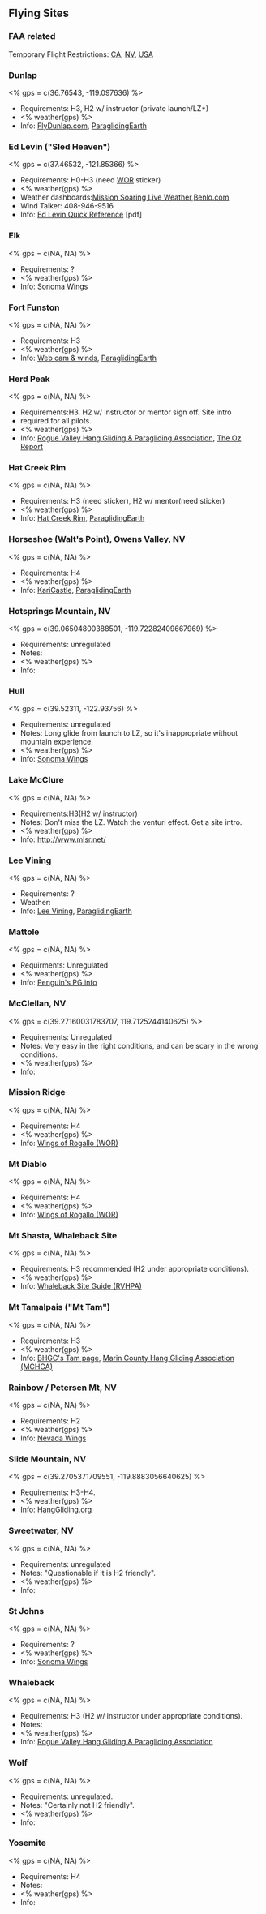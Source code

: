 Flying Sites
------------

### FAA related

Temporary Flight Restrictions:
[CA](http://tfr.faa.gov/tfr_map/states.jsp?select2=CA),
[NV](http://tfr.faa.gov/tfr_map/states.jsp?select2=NV),
[USA](http://www.aopa.org/tfr/faa-tfr-map.html)

### Dunlap
<% gps = c(36.76543, -119.097636) %>
* Requirements: H3, H2 w/ instructor (private launch/LZ\*)  
* <% weather(gps) %>
* Info:
  [FlyDunlap.com](http://flydunlap.com/),
  [ParaglidingEarth](http://www.paraglidingearth.com/pgearth/index.php?site=7007)

### Ed Levin ("Sled Heaven")
<% gps = c(37.46532, -121.85366) %>
* Requirements: H0-H3 (need [WOR] sticker)
* <% weather(gps) %>
* Weather dashboards:[Mission Soaring Live Weather](http://router.hang-gliding.com/WindSlammer/),[Benlo.com](http://www.benlo.com/pg/edlevin.html)
* Wind Talker: 408-946-9516
* Info:
  [Ed Levin Quick Reference](http://www.wingsofrogallo.org/sites/ed_levin/Ed_Levin_Quick_Ref_1-3.01.pdf) [pdf]


### Elk
<% gps = c(NA, NA) %>
* Requirements: ?
* <% weather(gps) %>
* Info:
  [Sonoma Wings]


### Fort Funston
<% gps = c(NA, NA) %>
* Requirements: H3
* <% weather(gps) %>
* Info:
  [Web cam & winds](http://www.flyfunston.org/newwebcam/),
  [ParaglidingEarth](http://www.paraglidingearth.com/pgearth/index.php?site=9302)


### Herd Peak
<% gps = c(NA, NA) %>
* Requirements:H3. H2 w/ instructor or mentor sign off. Site intro
* required for all pilots.  
* <% weather(gps) %>
* Info:
  [Rogue Valley Hang Gliding & Paragliding Association](http://rvhpa.org/site-guide/herdpeak/),
  [The Oz Report](http://ozreport.com/1328031387)


### Hat Creek Rim
<% gps = c(NA, NA) %>
* Requirements: H3 (need sticker), H2 w/ mentor(need sticker)
* <% weather(gps) %>
* Info:
 [Hat Creek Rim](http://hatcreek.info/Hat%20Creek%20Rim.htm),
 [ParaglidingEarth](http://www.paraglidingearth.com/pgearth/index.php?site=7005)


### Horseshoe (Walt's Point), Owens Valley, NV
<% gps = c(NA, NA) %>
* Requirements: H4
* <% weather(gps) %>
* Info:
  [KariCastle](http://karicastle.com/owens-valley/),
  [ParaglidingEarth](http://www.paraglidingearth.com/pgearth/index.php?site=7387)

### Hotsprings Mountain, NV
<% gps = c(39.06504800388501, -119.72282409667969) %>
* Requirements: unregulated
* Notes:
* <% weather(gps) %>
* Info:


### Hull
<% gps = c(39.52311, -122.93756) %>
* Requirements: unregulated
* Notes: Long glide from launch to LZ, so it's inappropriate without mountain experience.
* <% weather(gps) %>
* Info:
  [Sonoma Wings]


### Lake McClure
<% gps = c(NA, NA) %>
* Requirements:H3(H2 w/ instructor)
* Notes: Don't miss the LZ. Watch the venturi effect. Get a site intro.
* <% weather(gps) %>
* Info: <http://www.mlsr.net/>


### Lee Vining
<% gps = c(NA, NA) %>
* Requirements: ?
* Weather:
* Info:
  [Lee Vining](http://www.monolake.org/today/live),
  [ParaglidingEarth](http://www.paraglidingearth.com/pgearth/index.php?site=13125)


### Mattole
<% gps = c(NA, NA) %>
* Requirments: Unregulated
* <% weather(gps) %>
* Info:
  [Penguin's PG info](http://www.humboldt.net/~penguin/mattole.htm)


### McClellan, NV
<% gps = c(39.27160031783707, 119.7125244140625) %>
* Requirements: Unregulated 
* Notes: Very easy in the right conditions, and can be scary in the
wrong conditions.
* <% weather(gps) %>
* Info:


### Mission Ridge
<% gps = c(NA, NA) %>
* Requirements: H4
* <% weather(gps) %>
* Info: [Wings of Rogallo (WOR)]


### Mt Diablo
<% gps = c(NA, NA) %>
* Requirements: H4
* <% weather(gps) %>
* Info:
  [Wings of Rogallo (WOR)]


### Mt Shasta, Whaleback Site
<% gps = c(NA, NA) %>
* Requirements: H3 recommended (H2 under appropriate conditions).
* <% weather(gps) %>
* Info:
  [Whaleback Site Guide (RVHPA)](http://rvhpa.org/site-guide/whaleback/)


### Mt Tamalpais ("Mt Tam")
<% gps = c(NA, NA) %>
* Requirements: H3
* <% weather(gps) %>
* Info:
  [BHGC's Tam page](/tam),
  [Marin County Hang Gliding Association (MCHGA)](http://www.mchga.org/)


### Rainbow / Petersen Mt, NV
<% gps = c(NA, NA) %>
* Requirements: H2
* <% weather(gps) %>
* Info:
  [Nevada Wings](http://www.nvwings.com/site_guide.html)


### Slide Mountain, NV
<% gps = c(39.2705371709551, -119.8883056640625) %>
* Requirements: H3-H4.
* <% weather(gps) %>
* Info:
  [HangGliding.org](http://www.hanggliding.org/wiki/Slide_Mountain)


### Sweetwater, NV
<% gps = c(NA, NA) %>
* Requirements: unregulated
* Notes: "Questionable if it is H2 friendly".
* <% weather(gps) %>
* Info:


### St Johns
<% gps = c(NA, NA) %>
* Requirements: ?
* <% weather(gps) %>
* Info:
  [Sonoma Wings]


### Whaleback
<% gps = c(NA, NA) %>
* Requirements: H3 (H2 w/ instructor under appropriate conditions).
* Notes:
* <% weather(gps) %>
* Info:
  [Rogue Valley Hang Gliding & Paragliding Association](http://rvhpa.org/site-guide/whaleback/)


### Wolf
<% gps = c(NA, NA) %>
* Requirements: unregulated.
* Notes: "Certainly not H2 friendly".
* <% weather(gps) %>
* Info:


### Yosemite
<% gps = c(NA, NA) %>
* Requirements: H4
* Notes:
* <% weather(gps) %>
* Info:


[WOR]: http://www.wingsofrogallo.org/
[Wings of Rogallo (WOR)]: http://www.wingsofrogallo.org/
[Sonoma Wings]: http://sonomawings.com/site-guides/
